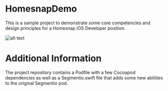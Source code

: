 # HomesnapDemo
This is a sample project to demonstrate some core competencies and design principles for a Homesnap iOS Developer position.

![alt text](https://github.com/jwells18/HomesnapDemo/blob/master/HomesnapDemoGIF.gif)

# Additional Information
The project repository contains a Podfile with a few Cocoapod dependencies as well as a Segmentio.swift file that adds some new abilities to the original Segmentio pod.
